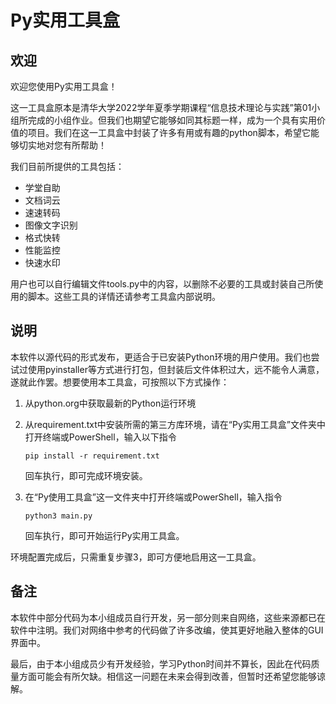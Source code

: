 # Py实用工具盒

## 欢迎

欢迎您使用Py实用工具盒！

这一工具盒原本是清华大学2022学年夏季学期课程“信息技术理论与实践”第01小组所完成的小组作业。但我们也期望它能够如同其标题一样，成为一个具有实用价值的项目。我们在这一工具盒中封装了许多有用或有趣的python脚本，希望它能够切实地对您有所帮助！

我们目前所提供的工具包括：

* 学堂自助
* 文档词云
* 速速转码
* 图像文字识别
* 格式快转
* 性能监控
* 快速水印

用户也可以自行编辑文件tools.py中的内容，以删除不必要的工具或封装自己所使用的脚本。这些工具的详情还请参考工具盒内部说明。

## 说明

本软件以源代码的形式发布，更适合于已安装Python环境的用户使用。我们也尝试过使用pyinstaller等方式进行打包，但封装后文件体积过大，远不能令人满意，遂就此作罢。想要使用本工具盒，可按照以下方式操作：

1. 从python.org中获取最新的Python运行环境

2. 从requirement.txt中安装所需的第三方库环境，请在“Py实用工具盒”文件夹中打开终端或PowerShell，输入以下指令

   ```
   pip install -r requirement.txt
   ```

   回车执行，即可完成环境安装。

3. 在“Py使用工具盒”这一文件夹中打开终端或PowerShell，输入指令

   ```
   python3 main.py
   ```

   回车执行，即可开始运行Py实用工具盒。

环境配置完成后，只需重复步骤3，即可方便地启用这一工具盒。

## 备注

本软件中部分代码为本小组成员自行开发，另一部分则来自网络，这些来源都已在软件中注明。我们对网络中参考的代码做了许多改编，使其更好地融入整体的GUI界面中。

最后，由于本小组成员少有开发经验，学习Python时间并不算长，因此在代码质量方面可能会有所欠缺。相信这一问题在未来会得到改善，但暂时还希望您能够谅解。